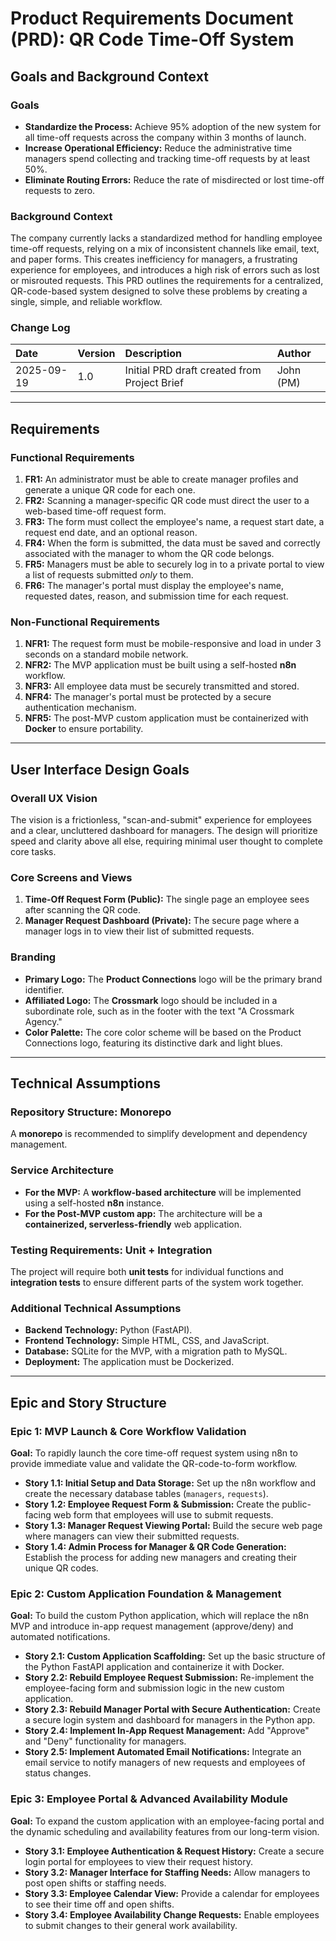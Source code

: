 # Product Requirements Document (PRD): QR Code Time-Off System

## Goals and Background Context

### Goals
* **Standardize the Process:** Achieve 95% adoption of the new system for all time-off requests across the company within 3 months of launch.
* **Increase Operational Efficiency:** Reduce the administrative time managers spend collecting and tracking time-off requests by at least 50%.
* **Eliminate Routing Errors:** Reduce the rate of misdirected or lost time-off requests to zero.

### Background Context
The company currently lacks a standardized method for handling employee time-off requests, relying on a mix of inconsistent channels like email, text, and paper forms. This creates inefficiency for managers, a frustrating experience for employees, and introduces a high risk of errors such as lost or misrouted requests. This PRD outlines the requirements for a centralized, QR-code-based system designed to solve these problems by creating a single, simple, and reliable workflow.

### Change Log

| Date | Version | Description | Author |
| :--- | :--- | :--- | :--- |
| 2025-09-19 | 1.0 | Initial PRD draft created from Project Brief | John (PM) |

---

## Requirements

### Functional Requirements
1.  **FR1:** An administrator must be able to create manager profiles and generate a unique QR code for each one.
2.  **FR2:** Scanning a manager-specific QR code must direct the user to a web-based time-off request form.
3.  **FR3:** The form must collect the employee's name, a request start date, a request end date, and an optional reason.
4.  **FR4:** When the form is submitted, the data must be saved and correctly associated with the manager to whom the QR code belongs.
5.  **FR5:** Managers must be able to securely log in to a private portal to view a list of requests submitted *only* to them.
6.  **FR6:** The manager's portal must display the employee's name, requested dates, reason, and submission time for each request.

### Non-Functional Requirements
1.  **NFR1:** The request form must be mobile-responsive and load in under 3 seconds on a standard mobile network.
2.  **NFR2:** The MVP application must be built using a self-hosted **n8n** workflow.
3.  **NFR3:** All employee data must be securely transmitted and stored.
4.  **NFR4:** The manager's portal must be protected by a secure authentication mechanism.
5.  **NFR5:** The post-MVP custom application must be containerized with **Docker** to ensure portability.

---

## User Interface Design Goals

### Overall UX Vision
The vision is a frictionless, "scan-and-submit" experience for employees and a clear, uncluttered dashboard for managers. The design will prioritize speed and clarity above all else, requiring minimal user thought to complete core tasks.

### Core Screens and Views
1.  **Time-Off Request Form (Public):** The single page an employee sees after scanning the QR code.
2.  **Manager Request Dashboard (Private):** The secure page where a manager logs in to view their list of submitted requests.

### Branding
* **Primary Logo:** The **Product Connections** logo will be the primary brand identifier.
* **Affiliated Logo:** The **Crossmark** logo should be included in a subordinate role, such as in the footer with the text "A Crossmark Agency."
* **Color Palette:** The core color scheme will be based on the Product Connections logo, featuring its distinctive dark and light blues.

---

## Technical Assumptions

### Repository Structure: Monorepo
A **monorepo** is recommended to simplify development and dependency management.

### Service Architecture
* **For the MVP:** A **workflow-based architecture** will be implemented using a self-hosted **n8n** instance.
* **For the Post-MVP custom app:** The architecture will be a **containerized, serverless-friendly** web application.

### Testing Requirements: Unit + Integration
The project will require both **unit tests** for individual functions and **integration tests** to ensure different parts of the system work together.

### Additional Technical Assumptions
* **Backend Technology:** Python (FastAPI).
* **Frontend Technology:** Simple HTML, CSS, and JavaScript.
* **Database:** SQLite for the MVP, with a migration path to MySQL.
* **Deployment:** The application must be Dockerized.

---

## Epic and Story Structure

### Epic 1: MVP Launch & Core Workflow Validation
**Goal:** To rapidly launch the core time-off request system using n8n to provide immediate value and validate the QR-code-to-form workflow.

* **Story 1.1: Initial Setup and Data Storage:** Set up the n8n workflow and create the necessary database tables (`managers`, `requests`).
* **Story 1.2: Employee Request Form & Submission:** Create the public-facing web form that employees will use to submit requests.
* **Story 1.3: Manager Request Viewing Portal:** Build the secure web page where managers can view their submitted requests.
* **Story 1.4: Admin Process for Manager & QR Code Generation:** Establish the process for adding new managers and creating their unique QR codes.

### Epic 2: Custom Application Foundation & Management
**Goal:** To build the custom Python application, which will replace the n8n MVP and introduce in-app request management (approve/deny) and automated notifications.

* **Story 2.1: Custom Application Scaffolding:** Set up the basic structure of the Python FastAPI application and containerize it with Docker.
* **Story 2.2: Rebuild Employee Request Submission:** Re-implement the employee-facing form and submission logic in the new custom application.
* **Story 2.3: Rebuild Manager Portal with Secure Authentication:** Create a secure login system and dashboard for managers in the Python app.
* **Story 2.4: Implement In-App Request Management:** Add "Approve" and "Deny" functionality for managers.
* **Story 2.5: Implement Automated Email Notifications:** Integrate an email service to notify managers of new requests and employees of status changes.

### Epic 3: Employee Portal & Advanced Availability Module
**Goal:** To expand the custom application with an employee-facing portal and the dynamic scheduling and availability features from our long-term vision.

* **Story 3.1: Employee Authentication & Request History:** Create a secure login portal for employees to view their request history.
* **Story 3.2: Manager Interface for Staffing Needs:** Allow managers to post open shifts or staffing needs.
* **Story 3.3: Employee Calendar View:** Provide a calendar for employees to see their time off and open shifts.
* **Story 3.4: Employee Availability Change Requests:** Enable employees to submit changes to their general work availability.

